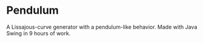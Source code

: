 # Pendulum
A Lissajous-curve generator with a pendulum-like behavior. Made with Java Swing in 9 hours of work.
